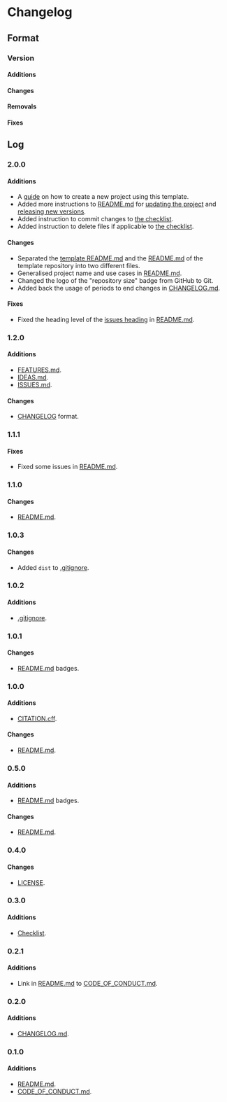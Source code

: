 # Changelog

## Format

### Version

#### Additions

#### Changes

#### Removals

#### Fixes

## Log

### 2.0.0

#### Additions

- A [guide](./README.md#creating-a-new-project-using-this-template) on how to create a new project using this template.
- Added more instructions to [README.md](./README.md) for [updating the project](./README.md#updating-this-project) and [releasing new versions](./README.md#releasing-new-versions).
- Added instruction to commit changes to [the checklist](./README.md#checklist).
- Added instruction to delete files if applicable to [the checklist](./README.md#checklist).

#### Changes

- Separated the [template README.md](./README_TEMPLATE.md) and the [README.md](./README.md) of the template repository into two different files.
- Generalised project name and use cases in [README.md](./README.md).
- Changed the logo of the "repository size" badge from GitHub to Git.
- Added back the usage of periods to end changes in [CHANGELOG.md](./CHANGELOG.md).

#### Fixes

- Fixed the heading level of the [issues heading](./README.md#issues) in [README.md](./README.md).

### 1.2.0

#### Additions

- [FEATURES.md](./FEATURES.md).
- [IDEAS.md](./IDEAS.md).
- [ISSUES.md](./ISSUES.md).

#### Changes

- [CHANGELOG](./CHANGELOG.md) format.

### 1.1.1

#### Fixes

- Fixed some issues in [README.md](./README.md).

### 1.1.0

#### Changes

- [README.md](./README.md).

### 1.0.3

#### Changes

- Added `dist` to [.gitignore](./.gitignore).

### 1.0.2

#### Additions

- [.gitignore](./.gitignore).

### 1.0.1

#### Changes

- [README.md](./README.md) badges.

### 1.0.0

#### Additions

- [CITATION.cff](./CITATION.cff).

#### Changes

- [README.md](./README.md).

### 0.5.0

#### Additions

- [README.md](./README.md) badges.

#### Changes

- [README.md](./README.md).

### 0.4.0

#### Changes

- [LICENSE](./LICENSE).

### 0.3.0

#### Additions

- [Checklist](./README.md#checklist).

### 0.2.1

#### Additions

- Link in [README.md](./README.md) to [CODE_OF_CONDUCT.md](./CODE_OF_CONDUCT.md).

### 0.2.0

#### Additions

- [CHANGELOG.md](./CHANGELOG.md).

### 0.1.0

#### Additions

- [README.md](./README.md).
- [CODE_OF_CONDUCT.md](./CODE_OF_CONDUCT.md).
